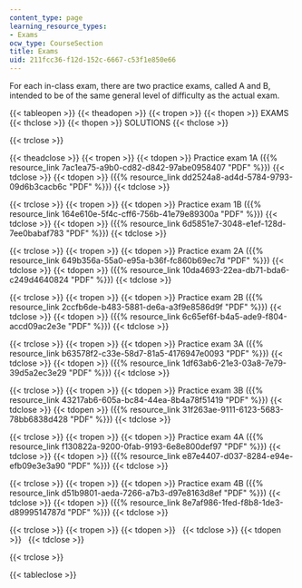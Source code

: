 ```yaml
---
content_type: page
learning_resource_types:
- Exams
ocw_type: CourseSection
title: Exams
uid: 211fcc36-f12d-152c-6667-c53f1e850e66
---
```


For each in-class exam, there are two practice exams, called A and B, intended to be of the same general level of difficulty as the actual exam.

{{< tableopen >}}
{{< theadopen >}}
{{< tropen >}}
{{< thopen >}}
EXAMS
{{< thclose >}}
{{< thopen >}}
SOLUTIONS
{{< thclose >}}

{{< trclose >}}

{{< theadclose >}}
{{< tropen >}}
{{< tdopen >}}
Practice exam 1A ({{% resource_link 7ac1ea75-a9b0-cd82-d842-97abe0958407 "PDF" %}})
{{< tdclose >}}
{{< tdopen >}}
({{% resource_link dd2524a8-ad4d-5784-9793-09d6b3cacb6c "PDF" %}})
{{< tdclose >}}

{{< trclose >}}
{{< tropen >}}
{{< tdopen >}}
Practice exam 1B ({{% resource_link 164e610e-5f4c-cff6-756b-41e79e89300a "PDF" %}})
{{< tdclose >}}
{{< tdopen >}}
({{% resource_link 6d5851e7-3048-e1ef-128d-7ee0babaf783 "PDF" %}})
{{< tdclose >}}

{{< trclose >}}
{{< tropen >}}
{{< tdopen >}}
Practice exam 2A ({{% resource_link 649b356a-55a0-e95a-b36f-fc860b69ec7d "PDF" %}})
{{< tdclose >}}
{{< tdopen >}}
({{% resource_link 10da4693-22ea-db71-bda6-c249d4640824 "PDF" %}})
{{< tdclose >}}

{{< trclose >}}
{{< tropen >}}
{{< tdopen >}}
Practice exam 2B ({{% resource_link 2ccfb6de-b483-5881-de6a-a3f9e8586d9f "PDF" %}})
{{< tdclose >}}
{{< tdopen >}}
({{% resource_link 6c65ef6f-b4a5-ade9-f804-accd09ac2e3e "PDF" %}})
{{< tdclose >}}

{{< trclose >}}
{{< tropen >}}
{{< tdopen >}}
Practice exam 3A ({{% resource_link b63578f2-c33e-58d7-81a5-4176947e0093 "PDF" %}})
{{< tdclose >}}
{{< tdopen >}}
({{% resource_link 1df63ab6-21e3-03a8-7e79-39d5a2ec3e29 "PDF" %}})
{{< tdclose >}}

{{< trclose >}}
{{< tropen >}}
{{< tdopen >}}
Practice exam 3B ({{% resource_link 43217ab6-605a-bc84-44ea-8b4a78f51419 "PDF" %}})
{{< tdclose >}}
{{< tdopen >}}
({{% resource_link 31f263ae-9111-6123-5683-78bb6838d428 "PDF" %}})
{{< tdclose >}}

{{< trclose >}}
{{< tropen >}}
{{< tdopen >}}
Practice exam 4A ({{% resource_link f130822a-9200-0fab-9193-6e8e800def97 "PDF" %}})
{{< tdclose >}}
{{< tdopen >}}
({{% resource_link e87e4407-d037-8284-e94e-efb09e3e3a90 "PDF" %}})
{{< tdclose >}}

{{< trclose >}}
{{< tropen >}}
{{< tdopen >}}
Practice exam 4B ({{% resource_link d51b9801-aeda-7266-a7b3-d97e8163d8ef "PDF" %}})
{{< tdclose >}}
{{< tdopen >}}
({{% resource_link 8e7af986-1fed-f8b8-1de3-d8999514787d "PDF" %}})
{{< tdclose >}}

{{< trclose >}}
{{< tropen >}}
{{< tdopen >}}
 
{{< tdclose >}}
{{< tdopen >}}
 
{{< tdclose >}}

{{< trclose >}}

{{< tableclose >}}